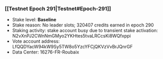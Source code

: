 ### [[Testnet Epoch 291|Testnet#Epoch-291]]
* Stake level: **Baseline**
* Stake reason: No leader slots; 320407 credits earned in epoch 290
* Staking activity: stake account busy due to transient stake activation: N2vXnPJ2CWnNmGMyo2YKHtes5tvaLRCcsKi8WQfxppi
* Vote account address: LfQQDYacW94kW9Sy5TW8o5YzcYFCjQKVzVvBrJQnrGF
* Data Center: 16276-FR-Roubaix